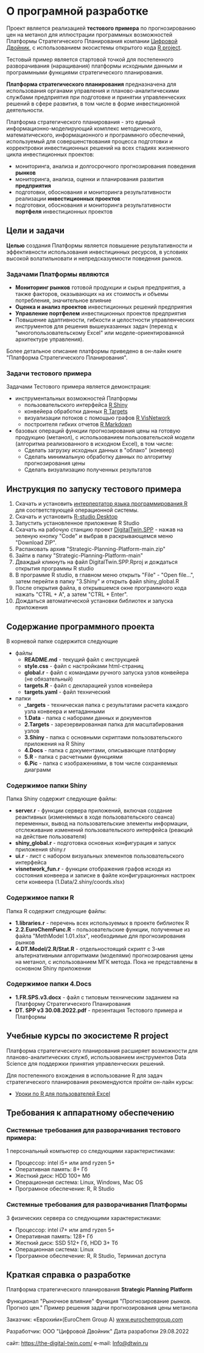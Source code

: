 # О програмной разработке

Проект является реализацией **тестового примера** по прогнозированию цен на метанол для иллюстрации программных возможностей Платформы Стратегического Планирования компании [Цифровой Двойник](openbook.dtwin.ru), с использованием экосистемы открытого кода [R project](https://www.r-project.org/).

Тестовый пример является стартовой точкой для постепенного разворачивания (наращивания) платформы исходными данными и программными функциями стратегического планирования. 

**Платформа стратегического планирования** предназначена для использования органами управления и планово-аналитическими службами предприятия при подготовке и принятии управленческих решений в 
сфере развития, в том числе в форме инвестиционной деятельности.

Платформа стратегического планирования - это единый информационно-моделирующий комплекс методического, математического, информационного и программного обеспечений,
используемый для совершенствования процесса подготовки и корректровки
инвестиционных решений на всех стадиях жизненного цикла инвестиционных
проектов:

-   мониторинга, анализа и долгосрочного прогнозирования поведения
    **рынков**
-   мониторинга, анализа, оценки и планирования развития 
    **предприятия**
-   подготовки, обоснования и мониторинга результативности реализации
    **инвестиционных проектов**
-   подготовки, обоснования и мониторинга результативности
    **портфеля** инвестиционных проектов

## Цели и задачи 

**Целью** создания Платформы является повышение результативности и эффективности
использования инвестицинных ресурсов, в условиях высокой волатильновати и непредсказуемости поведения рынков.

### Задачами Платформы являются

-   **Мониторинг рынков** готовой продукции и сырья предприятия, а также факторов, оказывающих на их стоимость и объемы потребления, значительное влияние
-   **Оценка и анализ проектов** инвестиционных решений предприятия
-   **Управление портфелем** инвестиционных проектов предприятия
-   Повышение адаптивности, гибкости и целостности управленческих инструментов для решения вышеуказанных задач (переход к "многопользовательскому Excel" или моделе-ориентированной архитектуре управления).

Более детальное описание платформы приведено в он-лайн книге "Платформа Стратегического Планирования".
    
### Задачи тестового примера

Задачами Тестового примера является демонстрация:

- инструментальных возможностей Платформы
  + пользовательского интерфейса [R Shiny](https://shiny.rstudio.com/)
  + конвейера обработки данных [R Targets](https://books.ropensci.org/targets/)
  + визуализации потоков с помощью графов [R VisNetwork](https://datastorm-open.github.io/visNetwork/)
  + построителя гибких отчетов [R Markdown](https://rmarkdown.rstudio.com/)
- базовых операций функции прогнозирования цены на готовую продукцию (метанол), с использованием пользовательской модели (алгоритма реализованного в исходном Excel), в том числе:
  + Сделать загрузку исходных данных в "облако" (конвеер)
  + Сделать минимальную обработку данных по алгоритму прогнозирования цены
  + Сделать визуализацию полученных результатов

## Инструкция по запуску тестового примера

1. Скачать и установить [интерпертатор языка программирования R](https://cran.r-project.org/) для соответствующей операционной системы.
2. Скачать и установить [R-studio Desktop](https://www.rstudio.com/products/rstudio/)
3. Запустить установленное приложение R Studio
4. Скачать на рабочую станцию проект  [DigitalTwin.SPP](https://github.com/St-Digital-Twin/Strategic-Planning-Platform) - нажав на зеленую кнопку "Code" и выбрав в раскрывающемся меню "Download ZIP".
5. Распаковать архив "Strategic-Planning-Platform-main.zip"
6. Зайти в папку "Strategic-Planning-Platform-main"
7. Дваждый кликнуть на файл DigitalTwin.SPP.Rproj и дождаться открытия программы R studio
8. В программе R studio, в главном меню открыть "File" - "Open file...", затем перейти в папку "3.Shiny" и открыть файл shiny_global.R
9. После открытия файла, в открывшемся окне программного кода нажать "CTRL + A", а затем "CTRL + Enter". 
10. Дождаться автоматической установки библиотек и запуска приложения

## Содержание программного проекта

В корневой папке содержится следующие 

- файлы
  + **README.md** - текущий файл с инструкцией
  + **style.css** - файл с настройками html-страниц
  + **global.r**  - файл с командами ручного запуска узлов конвейера (не обязательный)
  + **targets.R** - файл с декларацией узлов конвейера
  + **targets.yaml** - файл технический
- папки
  + **_targets**  - техническая папка с результатами расчета каждого узла конвеера и метаданными
  + **1.Data**    - папка с наборами данных и документов
  + **2.Targets** - зарезервированная папка для масштабирования узлов
  + **3.Shiny**   - папка с основными скриптами пользовательского приложения на R Shiny
  + **4.Docs**    - папка с документами, описывающие платформу 
  + **5.R**       - папка с расчетными функциями
  + **6.Pic**     - папка с изображениями, в том числе сохраняемых диаграмм
  
### Содержимое папки Shiny

Папка Shiny содержит следующие файлы:

- **server.r**          - функции сервера приложений, включая создание реактивных (изменяемых в ходе пользовательского сеанса) переменных, вывод на пользовательские элементы информации, отслеживание изменений пользовательского интерфейса (реакций на действие пользователя)
- **shiny_global.r**    - подготовка основных конфигурация и запуск приложения shiny.r
- **ui.r**              - лист с набором визуальных элементов пользовательского интерфейса
- **visnetwork_fun.r**  - функции отображения графов исходя из состояния конвеера и записке в файле конфигурационных настроек сети конвеера (1.Data/2.shiny/coords.xlsx)

### Содержимое папки R

Папка R содержит следующие файлы:

- **1.libraries.r**       - перечень всех используемых в проекте библиотек R
- **2.2.EuroChemFunc.R**  - пользовательские функции, полученные из файла "MethModel 1.01.xlsx", необходимые для прогнозирования рынков
- **4.DT.Model/2.R/Stat.R** - отдельностоящий скрипт с 3-мя альтернативными алгоритмами (моделями) прогнозирования цены на метанол, с использованием МГК метода. Пока не представлены в основном Shiny приложении 

### Содержимое папки 4.Docs
- **1.FR.SPS.v3.docx** - файл с типовым техническим заданием на Платформу Стратегического Планирования
- **DT. SPP v3 30.08.2022.pdf** - презентация Тестового примера и Платформы

## Учебные курсы по экосистеме R project

Платформа стратегического планирования расширяет возможности для планово-аналитических служб, использованием инструментов Data Science для поддержки принятия управленческих решений.

Для постепенного вхождения в использование R для задач стратегического планирования рекомендуются пройти он-лайн курсы: 

- [Уроки по R для пользователей Excel](https://www.youtube.com/watch?v=wFUoaeGEMmY&list=PLD2LDq8edf4pgGg16wYMobvIYy_0MI0kF)

## Требования к аппаратному обеспечению

### Системные требования для разворачивания тестового примера:
1 персональный компьютер со следующими характеристиками:
  - Процессор: intel i5+ или amd ryzen 5+ 
  - Оперативная память: 8+ Гб
  - Жесткий диск: HDD 100+ Мб
  - Операционная система: Linux, Windows, Mac OS
  - Програмное обеспечение: R, R Studio

### Системные требования для разворачивания Платформы
3 физических сервера со следующими характеристиками:
  - Процессор: intel i7+ или amd ryzen 5+ 
  - Оперативная память: 128+ Гб
  - Жесткий диск: SSD 512+ Гб, HDD 3+ Тб
  - Операционная система: Linux
  - Програмное обеспечение: R, R Studio, Терминал доступа

## Краткая справка о разработке

Платформа стратегического планирования
**Strategic Planning Platform**

Функционал "Рыночное влияние"
Функция "Прогнозирование рынков. Прогноз цен."
Пример решения задачи прогнозирования цены метанола

Заказчик: «Еврохи́м»(EuroChem Group A)
www.eurochemgroup.com

Разработчик: ООО "Цифровой Двойник"
Дата разработки 29.08.2022

сайт:   https://the-digital-twin.com/
e-mail: Info@dtwin.ru 
